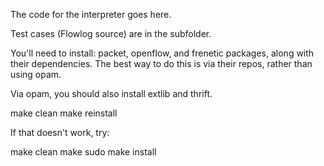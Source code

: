 
The code for the interpreter goes here.

Test cases (Flowlog source) are in the <examples> subfolder.

You'll need to install: packet, openflow, and frenetic packages, along with
their dependencies. The best way to do this is via their repos, rather than
using opam. 

Via opam, you should also install extlib and thrift.

make clean
make reinstall

If that doesn't work, try:

make clean
make
sudo make install

